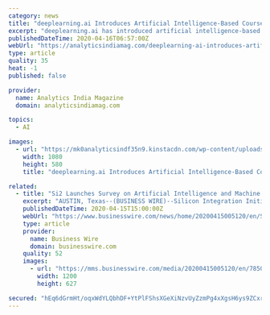 ```yaml
---
category: news
title: "deeplearning.ai Introduces Artificial Intelligence-Based Courses For Medicine Specialisation on Coursera"
excerpt: "deeplearning.ai has introduced artificial intelligence-based courses for medicine specialisation on Coursera. In a recent LinkedIn post, Andrew Ng has confirmed the news by stating — “One of the fastest-growing AI applications is medicine. So I’m excited to announce that Courses 1 and 2 of deeplearning.ai‘s new AI For Medicine ..."
publishedDateTime: 2020-04-16T06:57:00Z
webUrl: "https://analyticsindiamag.com/deeplearning-ai-introduces-artificial-intelligence-based-courses-for-medicine-specialisation-on-coursera/"
type: article
quality: 35
heat: -1
published: false

provider:
  name: Analytics India Magazine
  domain: analyticsindiamag.com

topics:
  - AI

images:
  - url: "https://mk0analyticsindf35n9.kinstacdn.com/wp-content/uploads/2020/04/deeplearning.ai-Introduces-Artificial-Intelligence-Based-Courses-For-Medicine-Specialisation-on-Coursera.jpg"
    width: 1080
    height: 580
    title: "deeplearning.ai Introduces Artificial Intelligence-Based Courses For Medicine Specialisation on Coursera"

related:
  - title: "Si2 Launches Survey on Artificial Intelligence and Machine Learning in EDA"
    excerpt: "AUSTIN, Texas--(BUSINESS WIRE)--Silicon Integration Initiative has launched an industry-wide survey to identify planned usage and structural gaps for prioritizing and implementing artificial intelligence and machine learning in semiconductor electronic design automation. The survey is organized by a recently formed Si2 Special Interest Group ..."
    publishedDateTime: 2020-04-15T15:00:00Z
    webUrl: "https://www.businesswire.com/news/home/20200415005120/en/Si2-Launches-Survey-Artificial-Intelligence-Machine-Learning"
    type: article
    provider:
      name: Business Wire
      domain: businesswire.com
    quality: 52
    images:
      - url: "https://mms.businesswire.com/media/20200415005120/en/785028/23/clevenger_Si2.jpg"
        width: 1200
        height: 627

secured: "hEq6dGrmHt/oqxWdYLQbhDF+YtPlFShsXGeXiNzvUyZzmPg4xXgsH6ys9ZCxrUq/P/f1vIPD+5DiNATE1NpTeYMXiuKzeCl5gThSGtXeXUP3A3IS/ANE//0ChwI2fcNd4kc+9XXaEhk9oNs29LzNpfb6l+fq+g65yxPot4kYLp3lsLZhKeFlHzVf8M2YVh+6hulEWbkWOnEj0h2zGSO2p4oodCyGgfetLdUPeclboP9NpehBv4g/ZGcpzBdr6rEbVEdfF1PIi1W4i3laEGcwSxc0SENLk36DRZIGUBpkkpyOaXDs1YezoUSjIBpOJS+q;kMKBIO/Y8pTXqN1Dcc5eog=="
---
```


